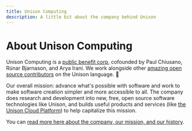 ```yaml
---
title: Unison Computing
description: A little bit about the company behind Unison
---
```


# About Unison Computing

Unison Computing is a [public benefit corp](https://en.wikipedia.org/wiki/Public-benefit_corporation), cofounded by Paul Chiusano, Rúnar Bjarnason, and Arya Irani. We work alongside other [amazing open source contributors](https://github.com/unisonweb/unison/blob/master/CONTRIBUTORS.markdown) on the Unison language. 💜

Our overall mission: advance what's possible with software and work to make software creation simpler and more accessible to all. The company does research and development into new, free, open source software technologies like Unison, and builds useful products and services (like [the Unison Cloud Platform](http://unison.cloud)) to help capitalize this mission. 

You can [read more here about the company, our mission, and our history](/blog/2020/03/30/benefit-corp-report).
